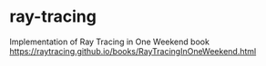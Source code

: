 # ray-tracing
Implementation of Ray Tracing in One Weekend book
https://raytracing.github.io/books/RayTracingInOneWeekend.html
